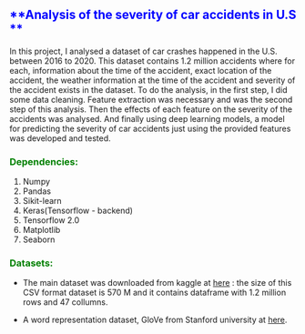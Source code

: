 ## <font color='blue'>**Analysis of the severity of car accidents in U.S **</font>
In this project, I analysed a dataset of  car crashes happened in the U.S. between 2016 to 2020. This dataset contains 1.2 million accidents where for each, information about the time of the accident, exact location of the accident, the weather information at the time of the accident and severity of the accident exists in the dataset.
  To do the analysis, in the first step, I did some data cleaning. Feature extraction was necessary and was the second step of this analysis. Then the effects of each feature on the severity of the accidents was analysed. And finally using deep learning models, a model for predicting the severity of car accidents just using the provided features was developed and tested.
  
### <font color='green'>**Dependencies:**</font>
1. Numpy 
2. Pandas 
3. Sikit-learn
4. Keras(Tensorflow - backend)
5. Tensorflow 2.0
6. Matplotlib
7. Seaborn

### <font color='green'>**Datasets:**</font>
* The main dataset was downloaded from kaggle at [here](https://www.kaggle.com/sobhanmoosavi/us-accidents) : the size of this CSV format dataset is  570 M and it contains  dataframe with 1.2 million rows and 47 collumns.

* A word representation dataset, GloVe from Stanford university at [here](https://nlp.stanford.edu/projects/glove/).


